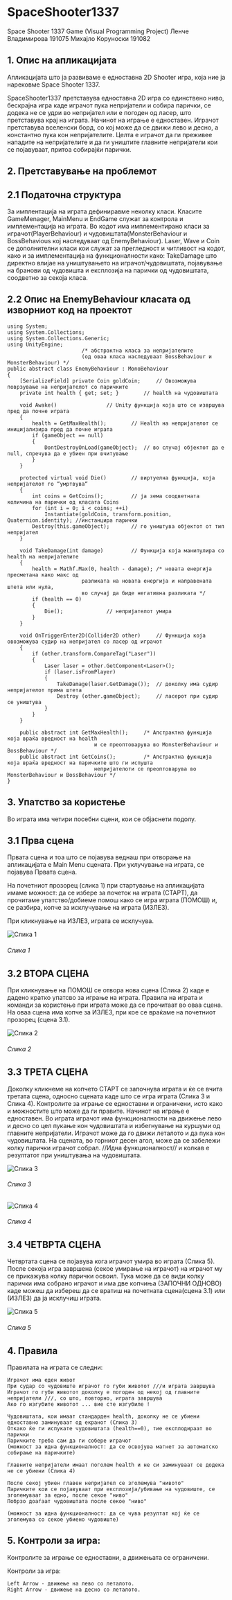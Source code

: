 # SpaceShooter1337
Space Shooter 1337 Game (Visual Programming Project)
Ленче Владимирова 191075
Михајло Коруноски 191082



## 1.	Опис на апликацијата 

Апликацијата што ја развиваме е едноставна 2D Shooter игра, која ние ја нарековме Space Shooter 1337. 

SpaceShooter1337 претставува едноставна 2D игра со единствено ниво, бескрајна игра каде играчот пука непријатели и собира парички, се додека не се удри во непријател или е погоден од ласер, што претставува крај на играта. 
Начинот на играње е едноставен. 
Играчот претставува вселенски борд, со кој може да се движи лево и десно, а константно пука кон непријателите. 
Целта е играчот да ги преживее нападите на непријателите и да ги уништите главните непријатели кои се појавуваат, притоа собирајќи парички. 





## 2. Претставување на проблемот

## 2.1 Податочна структура


За имплентација на играта дефиниравме неколку класи. 
Класите GameMenager, MainMenu и EndGame служат за контрола и имплементација на играта. 
Во кодот има имплементирано класи за играчот(PlayerBehaviour) и чудовиштата(MonsterBehaviour и BossBehavious кој наследуваат од EnemyBehaviour).
Laser, Wave и Coin се дополнителни класи кои служат за прегледност и читливост на кодот, како и за имплементација на функционалности како: TakeDamage што директно влијае на уништувањето на играчот/чудовиштата, појавување на бранови од чудовишта и експлозија на парички од чудовиштата, соодветно за секоја класа.  



## 2.2 Oпис на EnemyBehaviour класата од изворниот код на проектот





```
using System;
using System.Collections;
using System.Collections.Generic;
using UnityEngine;
						/* абстрактна класа за непријателите 
						(од оваа класа наследуваат BossBehaviour и MonsterBehaviour) */
public abstract class EnemyBehaviour : MonoBehaviour
{
    [SerializeField] private Coin goldCoin; 	// Овозможува поврзување на непријателот со паричките
    private int health { get; set; } 		// health на чудовиштата

    void Awake() 				// Unity функција која што се извршува пред да почне играта
    {
        health = GetMaxHealth(); 		// Health на непријателот се иницијализира пред да почне играта
        if (gameObject == null) 
        {
            DontDestroyOnLoad(gameObject); 	// во случај објектот да е null, спречува да е убиен при вчитување
        }
    }

    protected virtual void Die() 		// виртуелна функција, која непријателот го “умртвува“
    {
        int coins = GetCoins(); 		// ја зема соодветната количина на парички од класата Coins
        for (int i = 0; i < coins; ++i)
            Instantiate(goldCoin, transform.position, Quaternion.identity); //инстанцира парички
        Destroy(this.gameObject); 		// го уништува објектот от тип непријател
    }

    void TakeDamage(int damage) 		// Функција која манипулира со health на непријателите
    {
        health = Mathf.Max(0, health - damage); /* новата енергија пресметана како макс од 
						разликата на новата енергија и направената штета или нула, 
						во случај да биде негативна разликата */
        if (health == 0)
        {
            Die(); 				// непријателот умира
        }
    }

    void OnTriggerEnter2D(Collider2D other) 	// Функција која овозможува судир на непријател со ласер од играчот
    {
        if (other.transform.CompareTag("Laser"))
        {
            Laser laser = other.GetComponent<Laser>();
            if (laser.isFromPlayer)
            {
                TakeDamage(laser.GetDamage()); 	// доколку има судир непријателот прима штета
                Destroy (other.gameObject); 	// ласерот при судир се уништува
            }
        }
    }

    public abstract int GetMaxHealth(); 	/* Апстрактна функција која враќа вредност на health 
    						и се преоптоварува во MonsterBehaviour и BossBehaviour */
    public abstract int GetCoins(); 		/* Апстрактна фукнција која враќа вредност на паричките што ги испушта  
    						непријателоти се преоптоварува во MonsterBehaviour и BossBehaviour */
}
```








## 3. Упатство за користењe

Во играта има четири посебни сцени, кои се објаснети подолу. 


## 3.1 Прва сцена

Првата сцена и тоа што се појавува веднаш при отворање на апликацијата е Main Menu сцената. 
При уклучување на играта, се појавува Првата сцена. 

На почетниот прозорец (слика 1) при стартување на апликацијата имаме можност: 
да се избере за почеток на играта (СТАРТ), 
да прочитаме упатство/добиеме помош како се игра играта (ПОМОШ) и, се разбира, 
копче за исклучување на играта (ИЗЛЕЗ). 

При кликнување на ИЗЛЕЗ, играта се исклучува.

![Слика 1](https://i.ibb.co/vPSvkg8/Screenshot-2.png)

###### Слика 1


## 3.2 ВТОРА СЦЕНА
При кликнување на ПОМОШ се отвора нова сцена (Слика 2) каде е дадено кратко упатсво за играње на играта. Правила на играта и команди за користење при играта може да се прочитаат во оваа сцена. На оваа сцена има копче за ИЗЛЕЗ, при кое се враќаме на почетниот прозорец (сцена 3.1). 

![Слика 2](https://i.ibb.co/NW2zP2X/Screenshot-7.png)

###### Слика 2

## 3.3 ТРЕТА СЦЕНА
Доколку кликнеме на копчето СТАРТ се започнува играта и ќе се вчита третата сцена, односно сцената каде што се игра играта (Слика 3 и Слика 4). 
Контролите за играње се едноставни и ограничени, исто како и можностите што може да ги правите. Начинот на играње е едноставен. 
Во играта играчот има функционалности на движење лево и десно со цел пукање кон чудовиштата и избегнување на куршуми од главните непријатели. 
Играчот може да го движи леталото и да пука кон чудовиштата.
На сцената, во горниот десен агол, може да се забележи колку парички играчот собрал. //Идна функционалност// и колкав е резултатот при уништувања на чудовиштата. 

![Слика 3](https://i.ibb.co/3f0B76m/Screenshot-4.png) 

###### Слика 3

![Слика 4](https://i.ibb.co/jhqMQDf/Screenshot-6.png) 

###### Слика 4

## 3.4 ЧЕТВРТА СЦЕНА
Четвртата сцена се појавува кога играчот умира во играта (Слика 5). 
После секоја игра завршена (секое умирање на играчот) на играчот му се прикажува колку парички освоил. 
Тука може да се види колку парички има собрано играчот и има две копчиња (ЗАПОЧНИ ОДНОВО) каде можеш да избереш да се вратиш на почетната сцена(сцена 3.1) или (ИЗЛЕЗ) да ја исклучиш играта. 

![Слика 5](https://i.ibb.co/100D6fr/Screenshot-5.png)

###### Слика 5


## 4. Правила 

Правилата на играта се следни:

	Играчот има еден живот
	При судар со чудовиште играчот го губи животот ///и играта завршува
	Играчот го губи животот доколку е погоден од некој од главните непријатели ///, со што, повторно, играта завршува
	Ако го изгубите животот ... вие сте изгубиле !

	Чудовиштата, кои имаат стандарден health, доколку не се убиени едноставно заминуваат од екранот (Слика 3)
	Откако ќе ги испукате чудовиштата (health==0), тие експлодираат во парички
	Паричките треба сам да ги собере играчот 
	(можност за идна функционалност: да се освојува магнет за автоматско собирање на паричките) 

	Главните непријатели имаат поголем health и не си заминуваат се додека не се убиени (Слика 4)

	После секој убиен главен непријател се зголемува "нивото"
	Паричките кои се појавуваат при експлозија/убивање на чудовиште, се зголемуваат за едно, после секое "ниво"
	Побрзо доаѓаат чудовиштата после секое "ниво"

	(можност за идна функционалност: да се чува резултат кој ќе се зголемува со секое убиено чудовиште)



## 5.	Контроли за игра:
Контролите за играње се едноставни, а движењата се ограничени.

Контроли за игра:
	
	Left Arrow - движење на лево со леталото.
	Right Arrow - движење на десно со леталото.


